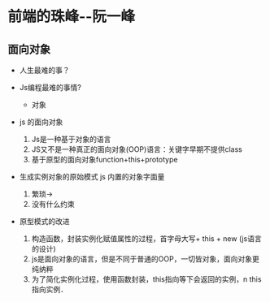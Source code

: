 # 前端的珠峰--阮一峰

## 面向对象
- 人生最难的事？
- Js编程最难的事情?
    - 对象
- js 的面向对象
    1. Js是一种基于对象的语言
    2. JS又不是一种真正的面向对象(OOP)语言：关键字早期不提供class
    3. 基于原型的面向对象function+this+prototype

- 生成实例对象的原始模式
    js 内置的对象字面量 
    1. 繁琐->
    2. 没有什么约束
- 原型模式的改进
    1. 构造函数，封装实例化赋值属性的过程，首字母大写+ this + new (js语言的设计)
    2. js是面向对象的语言，但是不同于普通的OOP，一切皆对象，面向对象更纯纳粹
    3. 为了简化实例化过程，使用函数封装，this指向等下会返回的实例，n       this指向实例．